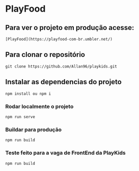 # PlayFood
## Para ver o projeto em produção acesse:
```
[PlayFood](https://playfood-com-br.umbler.net/)
```

## Para clonar o repositório
```
git clone https://github.com/Allan96/playkids.git
```
## Instalar as dependencias do projeto
```
npm install ou npm i
```

### Rodar localmente o projeto
```
npm run serve
```

### Buildar para produção
```
npm run build
```

### Teste feito para a vaga de FrontEnd da PlayKids
```
npm run build
```


